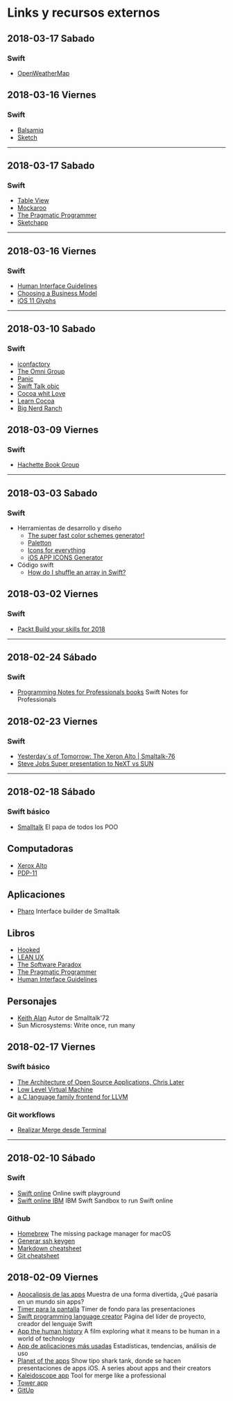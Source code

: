 # Links y recursos externos


## 2018-03-17 Sabado

### Swift

- [OpenWeatherMap](https://openweathermap.org)


## 2018-03-16 Viernes

### Swift

- [Balsamiq](https://balsamiq.com)
- [Sketch](https://www.sketchapp.com)

---


## 2018-03-17 Sabado

### Swift
- [Table View](https://www.amazon.com/Table-Views-Quick-Guides-Masterminds-ebook/dp/B078RTCZFG)
- [Mockaroo](https://mockaroo.com)
- [The Pragmatic Programmer](https://www.nceclusters.no/globalassets/filer/nce/diverse/the-pragmatic-programmer.pdf)
- [Sketchapp](https://www.sketchappsources.com/tag/ios.html?2)

---


## 2018-03-16 Viernes

### Swift
- [Human Interface Guidelines](https://developer.apple.com/ios/human-interface-guidelines/overview/themes/)
- [Choosing a Business Model](https://developer.apple.com/app-store/business-models/)
- [iOS 11 Glyphs](https://icons8.com/ios)


---

## 2018-03-10 Sabado

### Swift
- [iconfactory](https://blog.iconfactory.com)
- [The Omni Group](https://www.omnigroup.com)
- [ Panic](https://panic.com)
- [Swift Talk objc](https://www.objc.io/issues/)
- [Cocoa whit Love](https://www.cocoawithlove.com)
- [Learn Cocoa](http://cocoadevcentral.com)
- [Big Nerd Ranch](https://www.bignerdranch.com)

## 2018-03-09 Viernes

### Swift
- [Hachette Book Group](https://www.hachettebookgroup.com/titles/sabine-hossenfelder/lost-in-math/9780465094264/)

---

## 2018-03-03 Sabado

### Swift
- Herramientas de desarrollo y diseño
  - [The super fast color schemes generator!](https://coolors.co)
  - [Paletton](http://paletton.com/#uid=1000u0kllllaFw0g0qFqFg0w0aF)
  - [Icons for everything](https://thenounproject.com)
  - [iOS APP ICONS Generator](https://github.com/smallmuou/ios-icon-generator)
- Código swift
  - [How do I shuffle an array in Swift?](https://stackoverflow.com/questions/24026510/how-do-i-shuffle-an-array-in-swift)

## 2018-03-02 Viernes

### Swift
- [Packt Build your skills for 2018](https://www.packtpub.com)

---

## 2018-02-24 Sábado

### Swift
- [Programming Notes for Professionals books](Goalkicker.com) Swift Notes for Professionals

## 2018-02-23 Viernes

### Swift
- [Yesterday´s of Tomorrow: The Xeron Alto | Smaltalk-76](https://www.youtube.com/watch?v=NqKyHEJe9_w)
- [Steve Jobs Super presentation to NeXT vs SUN](https://www.youtube.com/watch?v=oc40mLKRx7g)

---

## 2018-02-18 Sábado

### Swift básico

- [Smalltalk](https://es.wikipedia.org/wiki/Smalltalk) El papa de todos los POO

## Computadoras
- [Xerox Alto](https://es.wikipedia.org/wiki/Xerox_Alto)
- [PDP-11](https://es.wikipedia.org/wiki/PDP-11)

## Aplicaciones
- [Pharo](https://pharo.org) Interface builder de Smalltalk

## Libros
- [Hooked](https://itunes.apple.com/mx/book/hooked/id922743888?mt=11)
- [LEAN UX](https://itunes.apple.com/us/book/lean-ux/id1153810025?l=es&mt=11)
- [The Software Paradox](https://itunes.apple.com/us/book/the-software-paradox/id1017452895?mt=11)
- [The Pragmatic Programmer](https://www.nceclusters.no/globalassets/filer/nce/diverse/the-pragmatic-programmer.pdf)
- [Human Interface Guidelines](https://developer.apple.com/ios/human-interface-guidelines/overview/themes/)

## Personajes
- [Keith Alan](https://en.wikipedia.org/wiki/Alan_Keith) Autor de Smalltalk'72
- Sun Microsystems: Write once, run many

## 2018-02-17 Viernes

### Swift básico
- [The Architecture of Open Source Applications, Chris Later](https://isidore.co/calibre/get/pdf/4009)
- [Low Level Virtual Machine](http://llvm.org)
- [a C language family frontend for LLVM](http://clang.llvm.org)

### Git workflows
- [Realizar Merge desde Terminal](https://gist.github.com/mcniac/40343c893d26a0bd5bb7)

---

## 2018-02-10 Sábado

### Swift
- [Swift online](http://online.swiftplayground.run) Online swift playground
- [Swift online IBM](http://swift.sandbox.bluemix.net/) IBM Swift Sandbox to run Swift online

### Github
- [Homebrew](https://brew.sh/) The missing package manager for macOS
- [Generar ssh keygen](https://help.github.com/articles/generating-a-new-ssh-key-and-adding-it-to-the-ssh-agent/)
- [Markdown cheatsheet](https://github.com/adam-p/markdown-here/wiki/Markdown-Cheatsheet)
- [Git cheatsheet](https://gist.github.com/3zcurdia/6046220)

## 2018-02-09 Viernes

- [Apocalipsis de las apps](https://www.youtube.com/watch?v=FC0pT9xg1oI) Muestra de una forma divertida, ¿Qué pasaría en un mundo sin apps?
- [Timer para la pantalla](http://timer-timer.com) Timer de fondo para las presentaciones
- [Swift programming language creator](http://www.nondot.org/sabre/) Página del líder de proyecto, creador del lenguaje Swift
- [App the human history](http://appdocumentary.com) A film exploring what it means to be human in a world of technology
- [App de aplicaciones más usadas](https://www.appannie.com/en/) Estadísticas, tendencias, análisis de uso
- [Planet of the apps](https://www.planetoftheapps.com/en-us) Show tipo shark tank, donde se hacen presentaciones de apps iOS. A series about apps and their creators
- [Kaleidoscope app](https://www.kaleidoscopeapp.com) Tool for merge like a professional
- [Tower app](https://www.git-tower.com/mac/)
- [GitUp](https://itunes.apple.com/us/app/gitup-for-action/id1145796518?mt=8)
